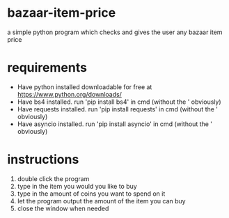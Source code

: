 # bazaar-item-price
a simple python program which checks and gives the user any bazaar item price

# requirements
- Have python installed
    downloadable for free at https://www.python.org/downloads/
- Have bs4 installed.
    run 'pip install bs4' in cmd (without the ' obviously)
- Have requests installed.
    run 'pip install requests' in cmd (without the ' obviously)
- Have asyncio installed.
    run 'pip install asyncio' in cmd (without the ' obviously)

    
# instructions
1. double click the program
2. type in the item you would you like to buy
3. type in the amount of coins you want to spend on it
4. let the program output the amount of the item you can buy
5. close the window when needed
